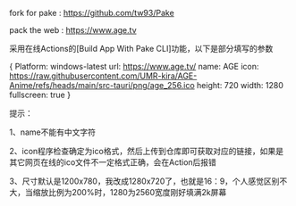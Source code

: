 fork for pake : https://github.com/tw93/Pake

pack the web : https://www.age.tv

采用在线Actions的[Build App With Pake CLI]功能，以下是部分填写的参数

{
Platform: windows-latest
url: https://www.age.tv/
name: AGE
icon: https://raw.githubusercontent.com/UMR-kira/AGE-Anime/refs/heads/main/src-tauri/png/age_256.ico
height: 720
width: 1280
fullscreen: true
}

提示：

1、name不能有中文字符

2、icon程序检查确定为ico格式，然后上传到仓库即可获取对应的链接，如果是其它网页在线的ico文件不一定格式正确，会在Action后报错

3、尺寸默认是1200x780，我改成1280x720了，也就是16：9，个人感觉区别不大，当缩放比例为200%时，1280为2560宽度刚好填满2k屏幕
